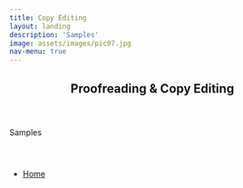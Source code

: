 ```yaml
---
title: Copy Editing
layout: landing
description: 'Samples'
image: assets/images/pic07.jpg
nav-menu: true
---
```


<!-- Main -->
<div id="main">

<!-- One -->
<section id="one">
	<div class="inner">
		<header class="major">
			<h2> Proofreading & Copy Editing</h2>
		</header>
		<p> Samples</p>
	</div>
</section>

<!-- Three -->
<section id="three">
	<div class="inner">
		<header class="major">
			<h2></h2>
		</header>
		<p></p>
		<ul class="actions">
			<li><a href="https://caro-oviedo.github.io/blog/" class="button next"> Home </a></li>
		</ul>
	</div>
</section>

</div>
